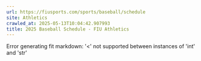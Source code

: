 ```yaml
---
url: https://fiusports.com/sports/baseball/schedule
site: Athletics
crawled_at: 2025-05-13T10:04:42.907993
title: 2025 Baseball Schedule - FIU Athletics
---
```


Error generating fit markdown: '<' not supported between instances of 'int' and 'str'